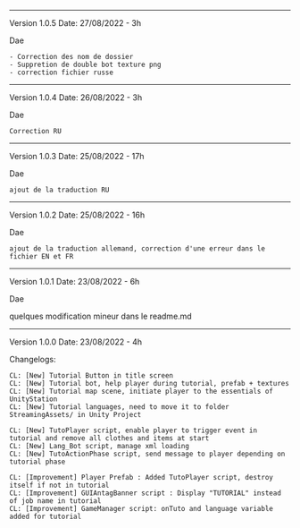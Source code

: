 ------------------------------------------------------

Version 1.0.5
Date: 27/08/2022 - 3h

Dae

    - Correction des nom de dossier
    - Suppretion de double bot texture png
    - correction fichier russe

------------------------------------------------------

Version 1.0.4
Date: 26/08/2022 - 3h

Dae

    Correction RU
------------------------------------------------------

Version 1.0.3
Date: 25/08/2022 - 17h

Dae

    ajout de la traduction RU

------------------------------------------------------

Version 1.0.2
Date: 25/08/2022 - 16h

Dae

    ajout de la traduction allemand, correction d'une erreur dans le fichier EN et FR
    

------------------------------------------------------

Version 1.0.1
Date: 23/08/2022 - 6h

Dae

quelques modification mineur dans le readme.md


------------------------------------------------------

Version 1.0.0
Date: 23/08/2022 - 4h

Changelogs: 

    CL: [New] Tutorial Button in title screen
    CL: [New] Tutorial bot, help player during tutorial, prefab + textures
    CL: [New] Tutorial map scene, initiate player to the essentials of UnityStation
    CL: [New] Tutorial languages, need to move it to folder StreamingAssets/ in Unity Project

    CL: [New] TutoPlayer script, enable player to trigger event in tutorial and remove all clothes and items at start
    CL: [New] Lang_Bot script, manage xml loading
    CL: [New] TutoActionPhase script, send message to player depending on tutorial phase

    CL: [Improvement] Player Prefab : Added TutoPlayer script, destroy itself if not in tutorial
    CL: [Improvement] GUIAntagBanner script : Display "TUTORIAL" instead of job name in tutorial
    CL: [Improvement] GameManager script: onTuto and language variable added for tutorial
